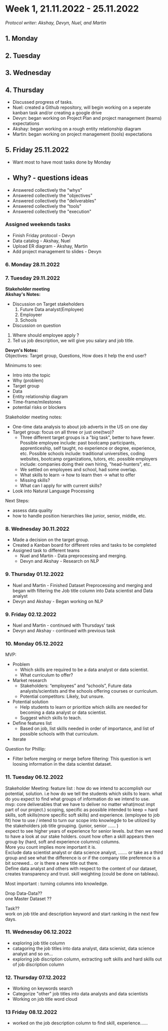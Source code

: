 # **Week 1, 21.11.2022 - 25.11.2022**
_Protocol writer: Akshay, Devyn, Nuel, and Martin_

## **1. Monday**

## **2. Tuesday**

## **3. Wednesday**

## **4. Thursday**
- Discussed progress of tasks. 
- Nuel: created a Github repository, will begin working on a seperate kanban task and/or creating a google drive
- Devyn: began working on Project Plan and project management (teams) expectations
- Akshay: began working on a rough entity relationship diagram
- Martin: began working on project management (tools) expectations

## **5. Friday 25.11.2022**

- Want most to have most tasks done by Monday
- Why? - questions ideas
    - 
- Answered collectively the "whys"
- Answered collectively the "objectives"
- Answered collectively the "deliverables"
- Answered collectively the "tools"
- Answered collectively the "execution"

### Assigned weekends tasks
- Finish Friday protocol - Devyn
- Data catalog - Akshay, Nuel
- Upload ER diagram - Akshay, Martin
- Add project management to slides - Devyn

### **6. Monday 28.11.2022**


### **7. Tuesday 29.11.2022**
**Stakeholder meeting**   
**Akshay's Notes:**  
- Discussion on Target stakeholders
  1. Future Data analyst(Employee)
  2. Employeer
  3. Schools
- Discussion on question 
1. Where should employee apply ?
2. Tell us job description, we will give you salary and job title.

**Devyn's Notes:**  
Objectives: Target group, Questions, How does it help the end user?

Minimums to see:
- Intro into the topic
- Why (problem)
- Target group
- Data
- Entity relationship diagram
- Time-frame/milestones
- potential risks or blockers

Stakeholder meeting notes:
- One-time data analysis to about job adverts in the US on one day
- Target group: focus on all three or just one(two)?
    - Three different target groups is a "big task", better to have fewer.
    Possible employee include: past bootcamp participants, apprenticeship, self taught, no experience or degree, experience, etc.
    Possible schools include: traditional universities, coding websites, bootcamp organizations, tutors, etc.
    possible employers include: companies doing their own hiring, "head-hunters", etc.
    - We settled on employees and school, had some overlap.
    - What skills to learn -> how to learn then -> what to offer
    - Missing skills?
    - What can I apply for with current skills?
- Look into Natural Language Processing 

Next Steps:
- assess data quality
- how to handle position hierarchies like junior, senior, middle, etc.


### **8.  Wednesday 30.11.2022**
- Made a decision on the target group.
- Created a Kanban board for different roles and tasks to be completed
- Assigned task to different teams
    - Nuel and Martin - Data preprocessing and merging.
    - Devyn and Akshay - Research on NLP 

### **9.  Thursday 01.12.2022**
- Nuel and Martin - Finished Dataset Preprocessing and merging and began with filtering the Job title column into Data scientist and Data analyst
- Devyn and Akshay - Began working on NLP
### **9.  Friday 02.12.2022**
- Nuel and Martin - continued with Thursdays' task
- Devyn and Akshay - continued with previous task
### **10.  Monday 05.12.2022**
MVP:
- Problem
    - Which skills are required to be a data analyst or data scientist.
    - What curriculum to offer?
- Market research
    - Stakeholders: “employees” and “schools”, Future data analysts/scientists and the schools offering courses or curriculum. 
    - Potential competitors: Likely, but unsure.
- Potential solution
    - Help students to learn or prioritize which skills are needed for becoming a data analyst or data scientist.
    - Suggest which skills to teach.
- Define features list
    - Based on job, list skills needed in order of importance, and list of possible schools with that curriculum.
- Iterate

Question for Phillip:  
-  Filter before merging or merge before filtering: This question is wrt loosing information in the data scientist dataset.

### **11. Tuesday 06.12.2022**

Stakeholder Meeting:
feature list : how do we intend to accomplish our potential, solution. i.e how do we tell the students which skills to learn.
what do you expect to find
what groups of information do we intend to use.  
mvp: core deliverables that we have to deliver no matter what(most impt part of our project.) scoping, specific as possible
intended to keep = hard skills, soft skills(more specific soft skills) and experience. (employee to job fit)
how to use / intend to turn our scope into knowlegde to be utilized by the stakeholders
job title grouping. (junior, senior ...... )  
expect to see higher years of experience for senior levels. but then we need to have a look at our stake holders.
count how often a skill appears then group by (hard, soft and experience columns) columns.  
More you count implies more important it is.  
Exclude data scientist analyst or data science analyst, ....... or take as a third group and see what the difference is or if the company title preference is a bit screwed... or is there a new title out there.    
Define data analyst and others  with respect to the content of our dataset, creates transparency and trust.
skill weighting (could be done on tableau).  

Most important : turning columns into knowledge.  


Drop Data-Data??   
one Master Dataset ??  

Task??  
work on job title and description keyword and start ranking in the next few days.  



### **11. Wednesday 06.12.2022**
- exploring job title column 
- catagoring the job titles into data analyst, data scienist, data science analyst and so on...
- exploring job discription column, extracting soft skills and hard skills out of job discription column
### **12. Thursday 07.12.2022**
- Working on keywords search 
- Categorize  "other" job titles into data analysts and data scientists
- Working on job title word cloud
 ### **13 Friday 08.12.2022**
 - worked on the job description column to find skill, experience......



